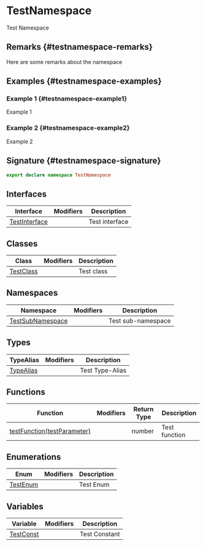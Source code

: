 
# TestNamespace

Test Namespace

## Remarks {#testnamespace-remarks}

Here are some remarks about the namespace

## Examples {#testnamespace-examples}

### Example 1 {#testnamespace-example1}

Example 1

### Example 2 {#testnamespace-example2}

Example 2

## Signature {#testnamespace-signature}

```typescript
export declare namespace TestNamespace 
```

## Interfaces

|  Interface | Modifiers | Description |
|  --- | --- | --- |
|  [TestInterface](docs/simple-suite-test/testnamespace-testinterface-interface) |  | Test interface |

## Classes

|  Class | Modifiers | Description |
|  --- | --- | --- |
|  [TestClass](docs/simple-suite-test/testnamespace-testclass-class) |  | Test class |

## Namespaces

|  Namespace | Modifiers | Description |
|  --- | --- | --- |
|  [TestSubNamespace](docs/simple-suite-test/testnamespace-testsubnamespace-namespace) |  | Test sub-namespace |

## Types

|  TypeAlias | Modifiers | Description |
|  --- | --- | --- |
|  [TypeAlias](docs/simple-suite-test/testnamespace-typealias-typealias) |  | Test Type-Alias |

## Functions

|  Function | Modifiers | Return Type | Description |
|  --- | --- | --- | --- |
|  [testFunction(testParameter)](docs/simple-suite-test/testnamespace-testfunction-function) |  | number | Test function |

## Enumerations

|  Enum | Modifiers | Description |
|  --- | --- | --- |
|  [TestEnum](docs/simple-suite-test/testnamespace-testenum-enum) |  | Test Enum |

## Variables

|  Variable | Modifiers | Description |
|  --- | --- | --- |
|  [TestConst](docs/simple-suite-test/testnamespace-testconst-variable) |  | Test Constant |

